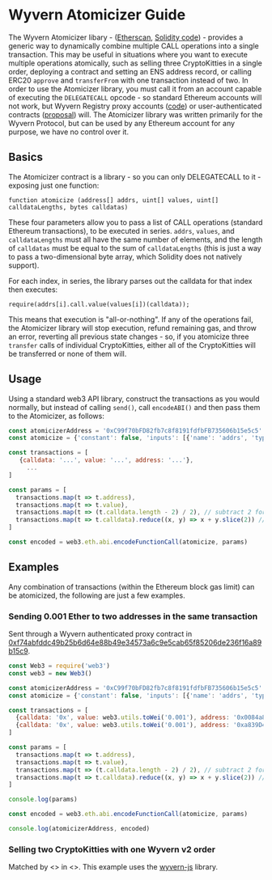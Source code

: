 <!-- TITLE: Atomicizer Guide -->
<!-- SUBTITLE: How to use the Wyvern Atomicizer library contract to combine multiple operations into a single transaction -->

# Wyvern Atomicizer Guide

The Wyvern Atomicizer libary - ([Etherscan](https://etherscan.io/address/wyvernatomicizer.eth), [Solidity code](https://github.com/ProjectWyvern/wyvern-ethereum/blob/master/contracts/WyvernAtomicizer.sol)) - provides a generic way to dynamically combine multiple CALL operations into a single transaction. This may be useful in situations where you want to execute multiple operations atomically, such as selling three CryptoKitties in a single order, deploying a contract and setting an ENS address record, or calling ERC20 `approve` and `transferFrom` with one transaction instead of two. In order to use the Atomicizer library, you must call it from an account capable of executing the `DELEGATECALL` opcode - so standard Ethereum accounts will not work, but Wyvern Registry proxy accounts ([code](https://github.com/ProjectWyvern/wyvern-ethereum/blob/master/contracts/registry/AuthenticatedProxy.sol)) or user-authenticated contracts ([proposal](https://ethereum-magicians.org/t/erc-1077-and-erc-1078-the-magic-of-executable-signed-messages-to-login-and-do-actions/351/9?u=cwgoes)) will. The Atomicizer library was written primarily for the Wyvern Protocol, but can be used by any Ethereum account for any purpose, we have no control over it.

## Basics

The Atomicizer contract is a library - so you can only DELEGATECALL to it - exposing just one function:

```solidity
function atomicize (address[] addrs, uint[] values, uint[] calldataLengths, bytes calldatas)
```

These four parameters allow you to pass a list of CALL operations (standard Ethereum transactions), to be executed in series. `addrs`, `values`, and `calldataLengths` must all have the same number of elements, and the length of `calldatas` must be equal to the sum of `calldataLengths` (this is just a way to pass a two-dimensional byte array, which Solidity does not natively support).

For each index, in series, the library parses out the calldata for that index then executes:

```solidity
require(addrs[i].call.value(values[i])(calldata));
```

This means that execution is "all-or-nothing". If any of the operations fail, the Atomicizer library will stop execution, refund remaining gas, and throw an error, reverting all previous state changes - so, if you atomicize three `transfer` calls of individual CryptoKitties, either all of the CryptoKitties will be transferred or none of them will.

## Usage

Using a standard web3 API library, construct the transactions as you would normally, but instead of calling `send()`, call `encodeABI()` and then pass them to the Atomicizer, as follows:

```javascript
const atomicizerAddress = '0xC99f70bFD82fb7c8f8191fdfbFB735606b15e5c5' // wyvernatomicizer.eth
const atomicize = {'constant': false, 'inputs': [{'name': 'addrs', 'type': 'address[]'}, {'name': 'values', 'type': 'uint256[]'}, {'name': 'calldataLengths', 'type': 'uint256[]'}, {'name': 'calldatas', 'type': 'bytes'}], 'name': 'atomicize', 'outputs': [], 'payable': false, 'stateMutability': 'nonpayable', 'type': 'function'}

const transactions = [
   {calldata: '...', value: '...', address: '...'},
	 ...
]

const params = [
  transactions.map(t => t.address),
  transactions.map(t => t.value),
  transactions.map(t => (t.calldata.length - 2) / 2), // subtract 2 for '0x', divide by 2 for hex
  transactions.map(t => t.calldata).reduce((x, y) => x + y.slice(2)) // cut off the '0x'
]

const encoded = web3.eth.abi.encodeFunctionCall(atomicize, params)
```

## Examples

Any combination of transactions (within the Ethereum block gas limit) can be atomicized, the following are just a few examples.

### Sending 0.001 Ether to two addresses in the same transaction

Sent through a Wyvern authenticated proxy contract in [0xf74abfddc49b25b6d64e88b49e34573a6c9e5cab65f85206de236f16a89b15c9](https://etherscan.io/tx/0xf74abfddc49b25b6d64e88b49e34573a6c9e5cab65f85206de236f16a89b15c9).

```javascript
const Web3 = require('web3')
const web3 = new Web3()

const atomicizerAddress = '0xC99f70bFD82fb7c8f8191fdfbFB735606b15e5c5' // wyvernatomicizer.eth
const atomicize = {'constant': false, 'inputs': [{'name': 'addrs', 'type': 'address[]'}, {'name': 'values', 'type': 'uint256[]'}, {'name': 'calldataLengths', 'type': 'uint256[]'}, {'name': 'calldatas', 'type': 'bytes'}], 'name': 'atomicize', 'outputs': [], 'payable': false, 'stateMutability': 'nonpayable', 'type': 'function'}

const transactions = [
  {calldata: '0x', value: web3.utils.toWei('0.001'), address: '0x0084a81668b9a978416abeb88bc1572816cc7cac'}, // send 0.001 Ether to 0x0084a81668b9a978416abeb88bc1572816cc7cac
  {calldata: '0x', value: web3.utils.toWei('0.001'), address: '0xa839D4b5A36265795EbA6894651a8aF3d0aE2e68'}  // send 0.001 Ether to 0xa839D4b5A36265795EbA6894651a8aF3d0aE2e68
]

const params = [
  transactions.map(t => t.address),
  transactions.map(t => t.value),
  transactions.map(t => (t.calldata.length - 2) / 2), // subtract 2 for '0x', divide by 2 for hex
  transactions.map(t => t.calldata).reduce((x, y) => x + y.slice(2)) // cut off the '0x'
]

console.log(params)

const encoded = web3.eth.abi.encodeFunctionCall(atomicize, params)

console.log(atomicizerAddress, encoded)
```

### Selling two CryptoKitties with one Wyvern v2 order

Matched by <> in <>. This example uses the [wyvern-js](https://github.com/ProjectWyvern/wyvern-js) library.